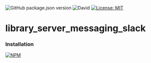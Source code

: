 ![GitHub package.json version](https://img.shields.io/github/package-json/v/thzero/library_server_messaging_slack)
![David](https://img.shields.io/david/thzero/library_server_messaging_slack)
[![License: MIT](https://img.shields.io/badge/License-MIT-yellow.svg)](https://opensource.org/licenses/MIT)

# library_server_messaging_slack

### Installation

[![NPM](https://nodei.co/npm/@thzero/library_server_messaging_slack.png?compact=true)](https://npmjs.org/package/@thzero/library_server_messaging_slack)

